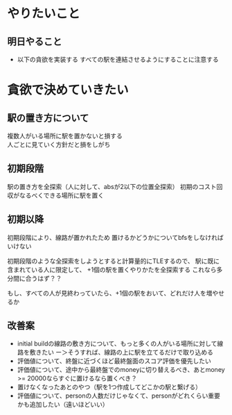 # やりたいこと

## 明日やること
- 以下の貪欲を実装する
すべての駅を連結させるようにすることに注意する

# 貪欲で決めていきたい
## 駅の置き方について
複数人がいる場所に駅を置かないと損する  
人ごとに見ていく方針だと損をしがち  
## 初期段階
駅の置き方を全探索（人に対して、absが2以下の位置全探索）
初期のコスト回収がなるべくできる場所に駅を置く

## 初期以降
初期段階により、線路が置かれたため
置けるかどうかについてbfsをしなければいけない

初期段階のような全探索をしようとすると計算量的にTLEするので、
駅に既に含まれている人に限定して、
+1個の駅を置くやりかたを全探索する
これなら多分間に合うはず？？

もし、すべての人が見終わっていたら、+1個の駅をおいて、どれだけ人を増やせるか

## 改善案
- initial buildの線路の敷き方について、もっと多くの人がいる場所に対して線路を敷きたい
ー＞そうすれば、線路の上に駅を立てるだけで取り込める
- 評価値について、終盤に近づくほど最終盤面のスコア評価を優先したい
- 評価値について、途中から最終盤でのmoneyに切り替えるべき、あとmoney >= 20000ならすぐに置けるなら置くべき？
- 置けなくなったあとのやつ（駅を1つ作成してどこかの駅と繋げる）
- 評価値について、personの人数だけじゃなくて、personがどれくらい重要かも追加したい（遠いほどいい）